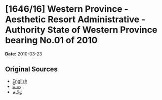 # [1646/16] Western Province - Aesthetic Resort Administrative - Authority State of Western Province bearing No.01 of 2010

**Date:** 2010-03-23

## Original Sources

- [English](https://documents.gov.lk/view/extra-gazettes/2010/3/1646-16_E.pdf)
- [සිංහල](https://documents.gov.lk/view/extra-gazettes/2010/3/1646-16_S.pdf)
- [தமிழ்](https://documents.gov.lk/view/extra-gazettes/2010/3/1646-16_T.pdf)
